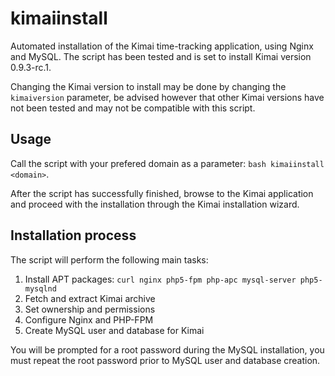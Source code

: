 kimaiinstall
============
Automated installation of the Kimai time-tracking application, using Nginx and MySQL.
The script has been tested and is set to install Kimai version 0.9.3-rc.1.

Changing the Kimai version to install may be done by changing the `kimaiversion` parameter, be advised however that other Kimai versions have not been tested and may not be compatible with this script.

Usage
--------------
Call the script with your prefered domain as a parameter: `bash kimaiinstall <domain>`.

After the script has successfully finished, browse to the Kimai application and proceed with the installation through the Kimai installation wizard.

Installation process
--------------
The script will perform the following main tasks:

1. Install APT packages: `curl nginx php5-fpm php-apc mysql-server php5-mysqlnd`
2. Fetch and extract Kimai archive
3. Set ownership and permissions
4. Configure Nginx and PHP-FPM
5. Create MySQL user and database for Kimai

You will be prompted for a root password during the MySQL installation, you must repeat the root password prior to MySQL user and database creation.
